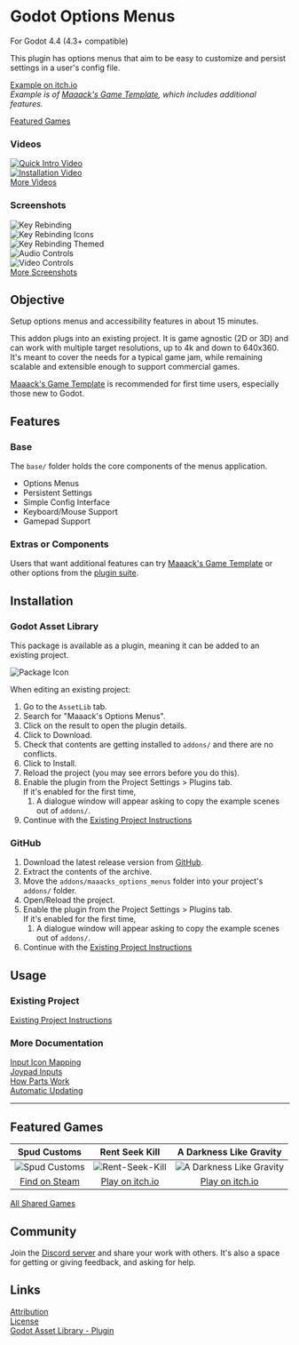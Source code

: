 # Godot Options Menus
For Godot 4.4 (4.3+ compatible)

This plugin has options menus that aim to be easy to customize and persist settings in a user's config file.

[Example on itch.io](https://maaack.itch.io/godot-game-template)  
_Example is of [Maaack's Game Template](https://github.com/Maaack/Godot-Game-Template), which includes additional features._

[Featured Games](#featured-games)  

### Videos

[![Quick Intro Video](https://img.youtube.com/vi/U9CB3vKINVw/hqdefault.jpg)](https://youtu.be/U9CB3vKINVw)  
[![Installation Video](https://img.youtube.com/vi/-QWJnZ8bVdk/hqdefault.jpg)](https://youtu.be/-QWJnZ8bVdk)  
[More Videos](/addons/maaacks_options_menus/docs/Videos.md)

### Screenshots

![Key Rebinding](/addons/maaacks_options_menus/media/screenshot-6-input-list-3.png)  
![Key Rebinding Icons](/addons/maaacks_options_menus/media/screenshot-6-input-list-1.png)  
![Key Rebinding Themed](/addons/maaacks_options_menus/media/screenshot-6-input-list-8.png)  
![Audio Controls](/addons/maaacks_options_menus/media/screenshot-6-audio-options-2.png)  
![Video Controls](/addons/maaacks_options_menus/media/screenshot-6-video-options-5.png)  
[More Screenshots](/addons/maaacks_options_menus/docs/Screenshots.md)  

## Objective

Setup options menus and accessibility features in about 15 minutes.

This addon plugs into an existing project. It is game agnostic (2D or 3D) and can work with multiple target resolutions, up to 4k and down to 640x360. It's meant to cover the needs for a typical game jam, while remaining scalable and extensible enough to support commercial games.

[Maaack's Game Template](https://github.com/Maaack/Godot-Game-Template) is recommended for first time users, especially those new to Godot.  

## Features

### Base

The `base/` folder holds the core components of the menus application.

-   Options Menus
-   Persistent Settings
-   Simple Config Interface
-   Keyboard/Mouse Support
-   Gamepad Support

### Extras or Components

Users that want additional features can try [Maaack's Game Template](https://github.com/Maaack/Godot-Game-Template) or other options from the [plugin suite](/addons/maaacks_options_menus/docs/PluginSuite.md).  


## Installation

### Godot Asset Library
This package is available as a plugin, meaning it can be added to an existing project. 

![Package Icon](/addons/maaacks_options_menus/media/options-icon-black-transparent-256x256.png)  

When editing an existing project:

1.  Go to the `AssetLib` tab.
2.  Search for "Maaack's Options Menus".
3.  Click on the result to open the plugin details.
4.  Click to Download.
5.  Check that contents are getting installed to `addons/` and there are no conflicts.
6.  Click to Install.
7.  Reload the project (you may see errors before you do this).
8.  Enable the plugin from the Project Settings > Plugins tab.  
	If it's enabled for the first time,
	1.  A dialogue window will appear asking to copy the example scenes out of `addons/`.
9.  Continue with the [Existing Project Instructions](/addons/maaacks_options_menus/docs/ExistingProject.md)  


### GitHub


1.  Download the latest release version from [GitHub](https://github.com/Maaack/Godot-Options-Menus/releases/latest).  
2.  Extract the contents of the archive.
3.  Move the `addons/maaacks_options_menus` folder into your project's `addons/` folder.  
4.  Open/Reload the project.  
5.  Enable the plugin from the Project Settings > Plugins tab.  
	If it's enabled for the first time,
	1.  A dialogue window will appear asking to copy the example scenes out of `addons/`.
6.  Continue with the [Existing Project Instructions](/addons/maaacks_options_menus/docs/ExistingProject.md) 


## Usage

### Existing Project

[Existing Project Instructions](/addons/maaacks_options_menus/docs/ExistingProject.md)  
   
### More Documentation

[Input Icon Mapping](/addons/maaacks_options_menus/docs/InputIconMapping.md)  
[Joypad Inputs](/addons/maaacks_options_menus/docs/JoypadInputs.md)  
[How Parts Work](/addons/maaacks_options_menus/docs/HowPartsWork.md)  
[Automatic Updating](/addons/maaacks_options_menus/docs/AutomaticUpdating.md)  

---

## Featured Games

| Spud Customs | Rent Seek Kill  | A Darkness Like Gravity  |  
| :-------:| :-------: | :-------: |
![Spud Customs](/addons/maaacks_options_menus/media/thumbnail-game-spud-customs.png)  |  ![Rent-Seek-Kill](/addons/maaacks_options_menus/media/thumbnail-game-rent-seek-kill.png)  |  ![A Darkness Like Gravity](/addons/maaacks_options_menus/media/thumbnail-game-a-darkness-like-gravity.png)  |
[Find on Steam](https://store.steampowered.com/app/3291880/Spud_Customs/) | [Play on itch.io](https://xandruher.itch.io/rent-seek-kill)  |  [Play on itch.io](https://maaack.itch.io/a-darkness-like-gravity)  |


[All Shared Games](/addons/maaacks_options_menus/docs/GamesMade.md)  


## Community

Join the [Discord server](https://discord.gg/AyZrJh5AMp ) and share your work with others. It's also a space for getting or giving feedback, and asking for help. 
 

## Links
[Attribution](/addons/maaacks_options_menus/ATTRIBUTION.md)  
[License](/addons/maaacks_options_menus/LICENSE.txt)  
[Godot Asset Library - Plugin](https://godotengine.org/asset-library/asset/3058) 
